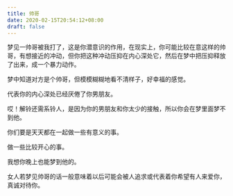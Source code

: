 ```yaml
---
title: 帅哥
date: 2020-02-15T20:54:12+08:00
draft: false
---
```


梦见一帅哥被我打了，这是你潜意识的作用，在现实上，你可能比较在意这样的帅哥，有想接近的冲动，但你把这种冲动压抑在内心深处它，然后在梦中把压抑释放了出来，成一个暴力动作。

梦中知道对方是个帅哥，但模模糊糊地看不清样子，好幸福的感觉。

代表你的内心深处已经厌倦了你男朋友。

哎！解铃还需系铃人，是因为你的男朋友和你太少的接触，所以你会在梦里面梦不到他。

你们要是天天都在一起做一些有意义的事。

做一些比较开心的事。

我想你晚上也能梦到他的。

女人若梦见帅哥的话一般意味着以后可能会被人追求或代表着你希望有人来爱你，真诚对待你。

